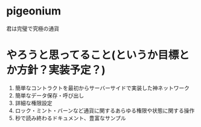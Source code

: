 # pigeonium
君は完璧で究極の通貨

# やろうと思ってること(というか目標とか方針？実装予定？)  
1. 簡単なコントラクトを最初からサーバーサイドで実装した神ネットワーク
2. 簡単なデータ保存・呼び出し
3. 詳細な権限設定
4. ロック・ミント・バーンなど通貨に関するあらゆる権限や状態に関する操作
5. 秒で読み終わるドキュメント、豊富なサンプル


